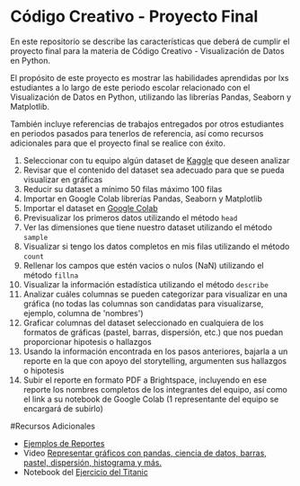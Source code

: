 # Código Creativo - Proyecto Final

En este repositorio se describe las características que deberá de cumplir el proyecto final para la materia de Código Creativo - Visualización de Datos en Python.

El propósito de este proyecto es mostrar las habilidades aprendidas por lxs estudiantes a lo largo de este periodo escolar relacionado con  el Visualización de Datos en Python, utilizando las librerías Pandas, Seaborn y Matplotlib.

También incluye referencias de trabajos entregados por otros estudiantes en periodos pasados para tenerlos de referencia, así como recursos adicionales para que el proyecto final se realice con éxito. 

1. Seleccionar con tu equipo algún dataset de [Kaggle](https://www.kaggle.com/) que deseen analizar
2. Revisar que el contenido del dataset sea adecuado para que se pueda visualizar en gráficas
3. Reducir su dataset a mínimo 50 filas máximo 100 filas
4. Importar en Google Colab librerías Pandas, Seaborn y Matplotlib
5. Importar el dataset en [Google Colab](https://colab.research.google.com/)
6. Previsualizar los primeros datos utilizando el método `head`
7. Ver las dimensiones que tiene nuestro dataset utilizando el método `sample`
8. Visualizar si tengo los datos completos en mis filas utilizando el método `count`
9. Rellenar los campos que estén vacios o nulos (NaN) utilizando el método `fillna`
10. Visualizar la información estadística utilizando el método `describe`
11. Analizar cuáles columnas se pueden categorizar para visualizar en una gráfica (no todas las columnas son candidatas para visualizarse, ejemplo, columna de 'nombres')
12. Graficar columnas del dataset seleccionado en cualquiera de los formatos de gráficas (pastel, barras, dispersión, etc.) que nos puedan proporcionar hipotesis o hallazgos
13. Usando la información encontrada en los pasos anteriores, bajarla a un reporte en la que con apoyo del storytelling, argumenten sus hallazgos o hipotesis
14. Subir el reporte en formato PDF a Brightspace, incluyendo en ese reporte los nombres completos de los integrantes del equipo, así como el link a su notebook de Google Colab (1 representante del equipo se encargará de subirlo)

#Recursos Adicionales
* [Ejemplos de Reportes](https://drive.google.com/drive/folders/1lwjDgJMu1tDFRXjYPaFUHUpgQgtw9oEP?usp=share_link)
* Video [Representar gráficos con pandas, ciencia de datos, barras, pastel, dispersión, histograma y más.](https://youtu.be/JUPi6Oo8stQ)
* Notebook del [Ejercicio del Titanic](https://colab.research.google.com/drive/1fMmvYpT4I4O06JaqpmHvXDaHs_7lg4Ru?usp=sharing)
